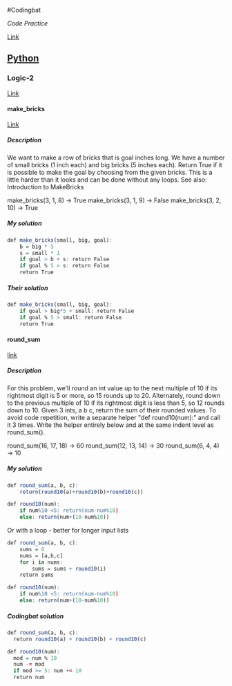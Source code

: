 #Codingbat

*Code Practice*

[Link](http://codingbat.com/)

## [Python](http://codingbat.com/python)


### Logic-2
[Link](http://codingbat.com/python/Logic-2)

#### make_bricks
[Link](http://codingbat.com/prob/p118406)
##### Description
We want to make a row of bricks that is goal inches long. We have a number of small bricks (1 inch each) and big bricks (5 inches each). Return True if it is possible to make the goal by choosing from the given bricks. This is a little harder than it looks and can be done without any loops. See also: Introduction to MakeBricks

make_bricks(3, 1, 8) → True
make_bricks(3, 1, 9) → False
make_bricks(3, 2, 10) → True


##### My solution
```r
def make_bricks(small, big, goal):
    b = big * 5
    s = small * 1
    if goal > b + s: return False
    if goal % 5 > s: return False
    return True
```

##### Their solution
```r
def make_bricks(small, big, goal):
    if goal > big*5 + small: return False
    if goal % 5 > small: return False
    return True
```




#### round_sum
[link](http://codingbat.com/prob/p179960)


##### Description
For this problem, we'll round an int value up to the next multiple of 10 if its rightmost digit is 5 or more, so 15 rounds up to 20. Alternately, round down to the previous multiple of 10 if its rightmost digit is less than 5, so 12 rounds down to 10. Given 3 ints, a b c, return the sum of their rounded values. To avoid code repetition, write a separate helper "def round10(num):" and call it 3 times. Write the helper entirely below and at the same indent level as round_sum().

round_sum(16, 17, 18) → 60
round_sum(12, 13, 14) → 30
round_sum(6, 4, 4) → 10

##### My solution
```r
def round_sum(a, b, c):
    return(round10(a)+round10(b)+round10(c))

def round10(num):
    if num%10 <5: return(num-num%10)
    else: return(num+(10-num%10))
```

Or with a loop - better for longer input lists
```r
def round_sum(a, b, c):
    sums = 0
    nums = [a,b,c]
    for i in nums:
        sums = sums + round10(i)
    return sums

def round10(num):
    if num%10 <5: return(num-num%10)
    else: return(num+(10-num%10))
```

##### Codingbat solution
```r
def round_sum(a, b, c):
  return round10(a) + round10(b) + round10(c)

def round10(num):
  mod = num % 10
  num -= mod
  if mod >= 5: num += 10
  return num
  ```
